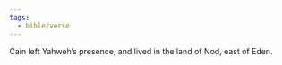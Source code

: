 ```yaml
---
tags:
  - bible/verse
---
```

Cain left Yahweh’s presence, and lived in the land of Nod, east of Eden.